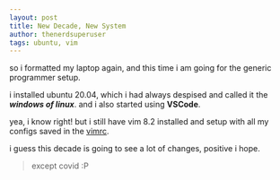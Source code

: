 ```yaml
---
layout: post
title: New Decade, New System
author: thenerdsuperuser
tags: ubuntu, vim
---
```


so i formatted my laptop again, and this time i am going for the generic programmer setup.

i installed ubuntu 20.04, which i had always despised and called it the ***windows of linux***.
and i also started using **VSCode**.

yea, i know right! but i still have vim 8.2 installed and setup with all my configs saved in the [vimrc](https://github.com/thenerdsuperuser/dotfiles/blob/master/vim/.vimrc).

i guess this decade is going to see a lot of changes, positive i hope.
> except covid :P
